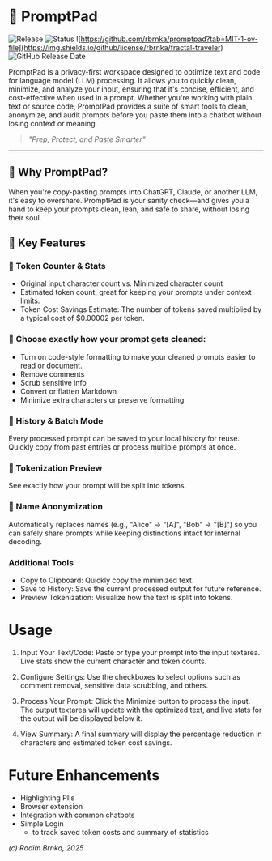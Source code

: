 # 📝 PromptPad
![Release](https://img.shields.io/github/v/release/rbrnka/promptpad)
![Status](https://img.shields.io/badge/Status-stable-darkgreen)
![https://github.com/rbrnka/promptpad?tab=MIT-1-ov-file](https://img.shields.io/github/license/rbrnka/fractal-traveler)
![GitHub Release Date](https://img.shields.io/github/release-date/rbrnka/promptpad)

PromptPad is a privacy-first workspace designed to optimize text and code for language model (LLM) processing. It allows you to quickly clean, minimize, and analyze your input, ensuring that it's concise, efficient, and cost-effective when used in a prompt. Whether you're working with plain text or source code, PromptPad provides a suite of smart tools to clean, anonymize, and audit prompts before you paste them into a chatbot without losing context or meaning.

> _"Prep, Protect, and Paste Smarter"_

---

## 🚀 Why PromptPad?
When you're copy-pasting prompts into ChatGPT, Claude, or another LLM, it's easy to overshare. PromptPad is your sanity check—and gives you a hand to keep your prompts clean, lean, and safe to share, without losing their soul.

## 🔑 Key Features

### 🔢 Token Counter & Stats
- Original input character count vs. Minimized character count
- Estimated token count, great for keeping your prompts under context limits.
- Token Cost Savings Estimate: The number of tokens saved multiplied by a typical cost of $0.00002 per token.

### 🧹 Choose exactly how your prompt gets cleaned:
- Turn on code-style formatting to make your cleaned prompts easier to read or document.
- Remove comments
- Scrub sensitive info
- Convert or flatten Markdown
- Minimize extra characters or preserve formatting

### 🔁 History & Batch Mode
Every processed prompt can be saved to your local history for reuse. Quickly copy from past entries or process multiple prompts at once.

### 🧠 Tokenization Preview
 See exactly how your prompt will be split into tokens.

### 👤 Name Anonymization
Automatically replaces names (e.g., "Alice" → "[A]", "Bob" → "[B]") so you can safely share prompts while keeping distinctions intact for internal decoding.

### Additional Tools
- Copy to Clipboard: Quickly copy the minimized text.
- Save to History: Save the current processed output for future reference.
- Preview Tokenization: Visualize how the text is split into tokens.

# Usage
1. Input Your Text/Code: Paste or type your prompt into the input textarea. Live stats show the current character and token counts.

2. Configure Settings: Use the checkboxes to select options such as comment removal, sensitive data scrubbing, and others.

3. Process Your Prompt: Click the Minimize button to process the input. The output textarea will update with the optimized text, and live stats for the output will be displayed below it.

4. View Summary:
A final summary will display the percentage reduction in characters and estimated token cost savings.

# Future Enhancements
- Highlighting PIIs
- Browser extension
- Integration with common chatbots
- Simple Login
  - to track saved token costs and summary of statistics

_(c) Radim Brnka, 2025_
